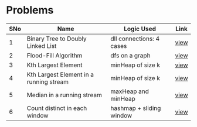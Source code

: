 # Problems

SNo | Name | Logic Used | Link |
----|------|------------|------|
1 | Binary Tree to Doubly Linked List | dll connections: 4 cases | [view](tree_to_DLL.cpp)
2 | Flood-Fill Algorithm | dfs on a graph | [view](flood_fill.cpp) 
3 | Kth Largest Element | minHeap of size k | [view](kth_largest.cpp)
4 | Kth Largest Element in a running stream | minHeap of size k | [view](kth_largest_stream.cpp)
5 | Median in a running stream | maxHeap and minHeap | [view](median_stream.cpp)
6 | Count distinct in each window | hashmap + sliding window | [view](count_distinct_window.cpp)